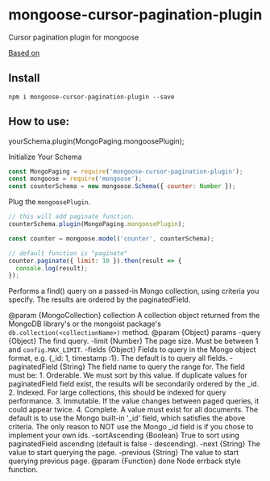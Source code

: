 # mongoose-cursor-pagination-plugin

Cursor pagination plugin for mongoose

[Based on](https://github.com/mixmaxhq/mongo-cursor-pagination)

## Install

```npm i mongoose-cursor-pagination-plugin --save```

## How to use:

yourSchema.plugin(MongoPaging.mongoosePlugin);

Initialize Your Schema

```js
const MongoPaging = require('mongoose-cursor-pagination-plugin');
const mongoose = require('mongoose');
const counterSchema = new mongoose.Schema({ counter: Number });
```

Plug the `mongoosePlugin`.

```js
// this will add paginate function.
counterSchema.plugin(MongoPaging.mongoosePlugin);

const counter = mongoose.model('counter', counterSchema);

// default function is "paginate"
counter.paginate({ limit: 10 }).then(result => {
  console.log(result);
});
```

Performs a find() query on a passed-in Mongo collection, using criteria you specify. The results
are ordered by the paginatedField.

@param {MongoCollection} collection A collection object returned from the MongoDB library's
or the mongoist package's `db.collection(<collectionName>)` method.
@param {Object} params
-query {Object} The find query.
-limit {Number} The page size. Must be between 1 and `config.MAX_LIMIT`.
-fields {Object} Fields to query in the Mongo object format, e.g. {\_id: 1, timestamp :1}.
The default is to query all fields.
-paginatedField {String} The field name to query the range for. The field must be: 1. Orderable. We must sort by this value. If duplicate values for paginatedField field
exist, the results will be secondarily ordered by the \_id. 2. Indexed. For large collections, this should be indexed for query performance. 3. Immutable. If the value changes between paged queries, it could appear twice. 4. Complete. A value must exist for all documents.
The default is to use the Mongo built-in '\_id' field, which satisfies the above criteria.
The only reason to NOT use the Mongo \_id field is if you chose to implement your own ids.
-sortAscending {Boolean} True to sort using paginatedField ascending (default is false - descending).
-next {String} The value to start querying the page.
-previous {String} The value to start querying previous page.
@param {Function} done Node errback style function.

```

```
